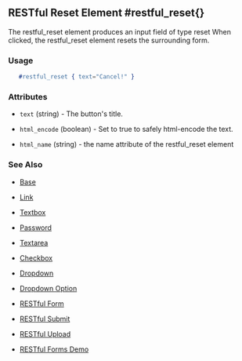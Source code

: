 
## RESTful Reset Element #restful_reset{}

  The restful_reset element produces an input field of type reset
  When clicked, the restful_reset element resets the surrounding form.

### Usage

```erlang
   #restful_reset { text="Cancel!" }

```

### Attributes

   * `text` (string) - The button's title.

   * `html_encode` (boolean) - Set to true to safely html-encode the text.

   * `html_name` (string) - the name attribute of the restful_reset element 

### See Also

 *  [Base](./element_base.md)

 *  [Link](./link.md)

 *  [Textbox](./textbox.md)

 *  [Password](./password.md)

 *  [Textarea](./textarea.md)

 *  [Checkbox](./checkbox.md)

 *  [Dropdown](./dropdown.md)

 *  [Dropdown Option](./option.md)
   
 *  [RESTful Form](restful_form.md)

 *  [RESTful Submit](restful_submit.md)

 *  [RESTful Upload](restful_upload.md)

 *  [RESTful Forms Demo](http://nitrogenproject.com/demos/restful)

